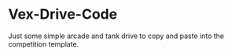 # Vex-Drive-Code
Just some simple arcade and tank drive to copy and paste into the competition template.
